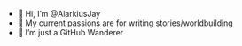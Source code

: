 - 👋 Hi, I’m @AlarkiusJay
- 👀 My current passions are for writing stories/worldbuilding
- 🌱 I’m just a GitHub Wanderer


<!---
AlarkiusJay/AlarkiusJay is a ✨ special ✨ repository because its `README.md` (this file) appears on your GitHub profile.
You can click the Preview link to take a look at your changes.
--->
